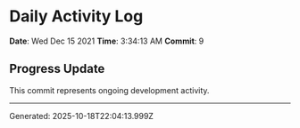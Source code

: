 # Daily Activity Log

**Date**: Wed Dec 15 2021
**Time**: 3:34:13 AM
**Commit**: 9

## Progress Update

This commit represents ongoing development activity.

---
Generated: 2025-10-18T22:04:13.999Z
